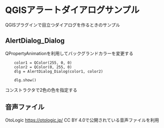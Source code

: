 # QGISアラートダイアログサンプル


QGISプラグインで目立つダイアログを作るときのサンプル



## AlertDialog_Dialog

QPropertyAnimationを利用してバックグランドカラーを変更する

```
    color1 = QColor(255, 0, 0)
    color2 = QColor(0, 255, 0)
    dlg = AlertDialog_Dialog(color1, color2)

    dlg.show()
```
コンストラクタで2色の色を指定する

## 音声ファイル

OtoLogic  https://otologic.jp/  CC BY 4.0で公開されている音声ファイルを利用